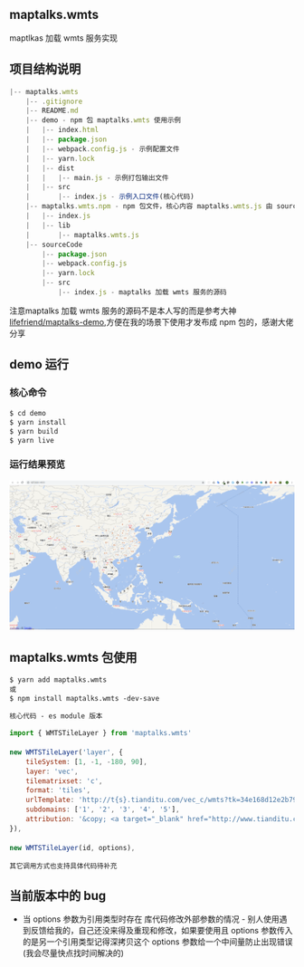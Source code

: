 ## maptalks.wmts

maptlkas 加载 wmts 服务实现

## 项目结构说明
```javascript
|-- maptalks.wmts
    |-- .gitignore
    |-- README.md
    |-- demo - npm 包 maptalks.wmts 使用示例
    |   |-- index.html
    |   |-- package.json
    |   |-- webpack.config.js - 示例配置文件
    |   |-- yarn.lock
    |   |-- dist
    |   |   |-- main.js - 示例打包输出文件
    |   |-- src
    |       |-- index.js - 示例入口文件(核心代码)
    |-- maptalks.wmts.npm - npm 包文件，核心内容 maptalks.wmts.js 由 sourceCode 源代码打包而来
    |   |-- index.js
    |   |-- lib
    |       |-- maptalks.wmts.js
    |-- sourceCode
        |-- package.json
        |-- webpack.config.js
        |-- yarn.lock
        |-- src
            |-- index.js - maptalks 加载 wmts 服务的源码
```

注意maptalks 加载 wmts 服务的源码不是本人写的而是参考大神 [lifefriend/maptalks-demo](https://github.com/lifefriend/maptalks-demo),方便在我的场景下使用才发布成 npm 包的，感谢大佬分享

## demo 运行

### 核心命令
```shell
$ cd demo
$ yarn install
$ yarn build
$ yarn live
```

### 运行结果预览
![demo运行效果](demo/images/demo运行效果.png)


## maptalks.wmts 包使用

```shell
$ yarn add maptalks.wmts
或
$ npm install maptalks.wmts -dev-save
```


`核心代码 - es module 版本`

```javascript
import { WMTSTileLayer } from 'maptalks.wmts'

new WMTSTileLayer('layer', {
    tileSystem: [1, -1, -180, 90],
	layer: 'vec',
	tilematrixset: 'c',
	format: 'tiles',
	urlTemplate: 'http://t{s}.tianditu.com/vec_c/wmts?tk=34e168d12e2b79f61dc1e6e220659c71',
	subdomains: ['1', '2', '3', '4', '5'],
	attribution: '&copy; <a target="_blank" href="http://www.tianditu.cn">Tianditu</a>'
}),

new WMTSTileLayer(id, options),

```
`其它调用方式也支持具体代码待补充`

## 当前版本中的 bug

+ 当 options 参数为引用类型时存在 库代码修改外部参数的情况 - 别人使用遇到反馈给我的，自己还没来得及重现和修改，如果要使用且 options 参数传入的是另一个引用类型记得深拷贝这个 options 参数给一个中间量防止出现错误(我会尽量快点找时间解决的)
